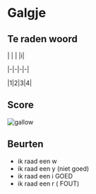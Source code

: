 # Galgje

## Te raden woord

| | | |i| 

|-|-|-|-|

|1|2|3|4|

## Score
![gallow](./images/3-1.png)

## Beurten
* ik raad een w
* ik raad een y (niet goed)
* ik raad een i GOED
* ik raad een r ( FOUT)